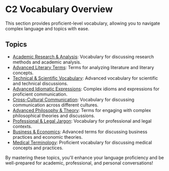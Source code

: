 # C2 Vocabulary Overview

This section provides proficient-level vocabulary, allowing you to navigate complex language and topics with ease.

## Topics

- [Academic Research & Analysis](academic_research_analysis.md): Vocabulary for discussing research methods and academic analysis.
- [Advanced Literary Terms](advanced_literary_terms.md): Terms for analyzing literature and literary concepts.
- [Technical & Scientific Vocabulary](technical_scientific_vocabulary.md): Advanced vocabulary for scientific and technical discussions.
- [Advanced Idiomatic Expressions](advanced_idiomatic_expressions.md): Complex idioms and expressions for proficient communication.
- [Cross-Cultural Communication](cross_cultural_communication.md): Vocabulary for discussing communication across different cultures.
- [Advanced Philosophy & Theory](advanced_philosophy_theory.md): Terms for engaging with complex philosophical theories and discussions.
- [Professional & Legal Jargon](professional_legal_jargon.md): Vocabulary for professional and legal contexts.
- [Business & Economics](business_economics.md): Advanced terms for discussing business practices and economic theories.
- [Medical Terminology](medical_terminology.md): Proficient vocabulary for discussing medical concepts and practices.

By mastering these topics, you'll enhance your language proficiency and be well-prepared for academic, professional, and personal conversations!
